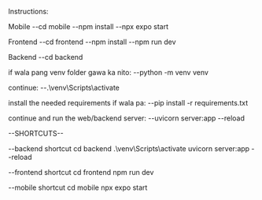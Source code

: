 Instructions:



Mobile
--cd mobile 
--npm install
--npx expo start


Frontend
--cd frontend
--npm install
--npm run dev

Backend
--cd backend

if wala pang venv folder gawa ka nito:
--python -m venv venv

continue:
--.\venv\Scripts\activate

install the needed requirements if wala pa:
--pip install -r requirements.txt

continue and run the web/backend server:
--uvicorn server:app --reload 


--SHORTCUTS--

--backend shortcut
cd backend
.\venv\Scripts\activate
uvicorn server:app --reload 

--frontend shortcut
cd frontend
npm run dev

--mobile shortcut
cd mobile
npx expo start
